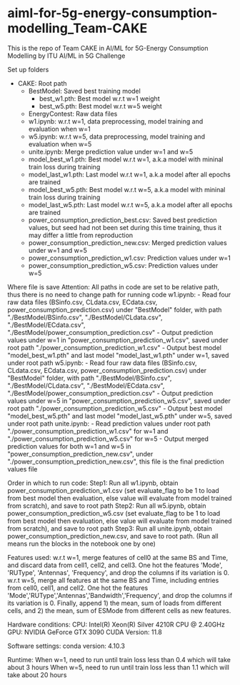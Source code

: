 # aiml-for-5g-energy-consumption-modelling_Team-CAKE
This is the repo of Team CAKE in AI/ML for 5G-Energy Consumption Modelling by ITU AI/ML in 5G Challenge

Set up folders
- CAKE:  Root path
	- BestModel: Saved best training model
		- best_w1.pth: Best model w.r.t w=1 weight 
		- best_w5.pth: Best model w.r.t w=5 weight 
	- EnergyContest: Raw data files
	- w1.ipynb: w.r.t w=1, data preprocessing, model training and evaluation when w=1 
	- w5.ipynb: w.r.t w=5, data preprocessing, model training and evaluation when w=5
	- unite.ipynb: Merge prediction value under w=1 and w=5
	- model_best_w1.pth: Best model w.r.t w=1, a.k.a model with mininal train loss during training 
	- model_last_w1.pth: Last model w.r.t w=1, a.k.a model after all epochs are trained 
	- model_best_w5.pth: Best model w.r.t w=5, a.k.a model with mininal train loss during training
	- model_last_w5.pth: Last model w.r.t w=5, a.k.a model after all epochs are trained
	- power_consumption_prediction_best.csv: Saved best prediction values, but seed had not been set during this time training, thus it may differ a little from reproduction
	- power_consumption_prediction_new.csv: Merged prediction values under w=1 and w=5 
	- power_consumption_prediction_w1.csv: Prediction values under w=1
	- power_consumption_prediction_w5.csv: Prediction values under w=5

Where file is save
Attention: All paths in code are set to be relative path, thus there is no need to change path for running code
w1.ipynb: 
	- Read four raw data files (BSinfo.csv, CLdata.csv, ECdata.csv, power_consumption_prediction.csv) under "BestModel" folder, with path "./BestModel/BSinfo.csv", "./BestModel/CLdata.csv", "./BestModel/ECdata.csv", "./BestModel/power_consumption_prediction.csv"
	- Output prediction values under w=1 in "power_consumption_prediction_w1.csv", saved under root path "./power_consumption_prediction_w1.csv"
	- Output best model "model_best_w1.pth" and last model "model_last_w1.pth" under w=1, saved under root path
w5.ipynb: 
	- Read four raw data files (BSinfo.csv, CLdata.csv, ECdata.csv, power_consumption_prediction.csv) under "BestModel" folder, with path "./BestModel/BSinfo.csv", "./BestModel/CLdata.csv", "./BestModel/ECdata.csv", "./BestModel/power_consumption_prediction.csv"
	- Output prediction values under w=5 in "power_consumption_prediction_w5.csv", saved under root path "./power_consumption_prediction_w5.csv"
	- Output best model "model_best_w5.pth" and last model "model_last_w5.pth" under w=5, saved under root path
unite.ipynb: 
	- Read prediction values under root path "./power_consumption_prediction_w1.csv" for w=1 and "./power_consumption_prediction_w5.csv" for w=5
	- Output merged prediction values for both w=1 and w=5 in "power_consumption_prediction_new.csv", under "./power_consumption_prediction_new.csv", this file is the final prediction values file

Order in which to run code:
Step1: Run all w1.ipynb, obtain power_consumption_prediction_w1.csv (set evaluate_flag to be 1 to load from best model then evaluation, else value will evaluate from model trained from scratch), and save to root path
Step2: Run all w5.ipynb, obtain power_consumption_prediction_w5.csv (set evaluate_flag to be 1 to load from best model then evaluation, else value will evaluate from model trained from scratch), and save to root path
Step3: Run all unite.ipynb, obtain power_consumption_prediction_new.csv, and save to root path.
(Run all means run the blocks in the notebook one by one)

Features used: 
w.r.t w=1, merge features of cell0 at the same BS and Time, and discard data from cell1, cell2, and cell3. One hot the features 'Mode', 'RUType', 'Antennas', 'Frequency', and drop the columns if its variation is 0.
w.r.t w=5, merge all features at the same BS and Time, including entries from cell0, cell1, and cell2. One hot the features 'Mode','RUType','Antennas','Bandwidth','Frequency', and drop the columns if its variation is 0. Finally, append 1) the mean, sum of loads from different cells, and 2) the mean, sum of ESMode from different cells as new features.

Hardware conditions: 
CPU:  Intel(R) Xeon(R) Silver 4210R CPU @ 2.40GHz
GPU:  NVIDIA GeForce GTX 3090
CUDA Version:  11.8

Software settings: 
conda version:  4.10.3

Runtime:
When w=1, need to run until train loss less than 0.4 which will take about 3 hours
When w=5, need to run until train loss less than 1.1 which will take about 20 hours
